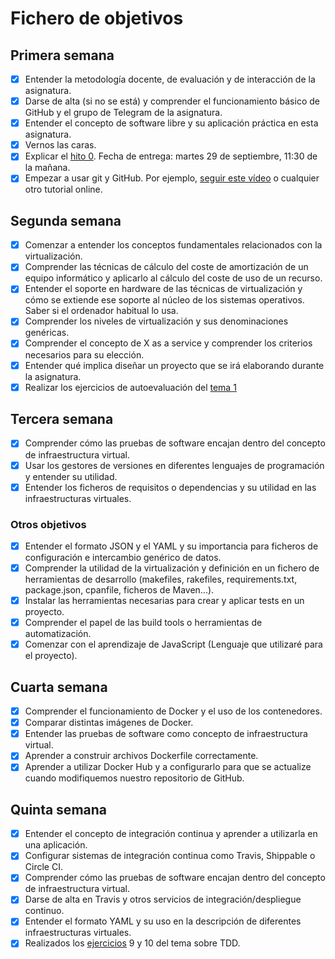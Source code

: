 # Fichero de objetivos

## Primera semana

- [x] Entender la metodología docente, de evaluación y de interacción de la asignatura.
- [x] Darse de alta (si no se está) y comprender el funcionamiento básico de GitHub y el grupo de Telegram de la asignatura.
- [x] Entender el concepto de software libre y su aplicación práctica en esta asignatura.
- [x] Vernos las caras.
- [x] Explicar el [hito 0](http://github.com/josemip98/OrganizeUDiet). Fecha de entrega: martes 29 de septiembre, 11:30 de la mañana.
- [x] Empezar a usar git y GitHub. Por ejemplo, [seguir este vídeo](https://www.youtube.com/watch?v=gmXyJI01qa8) o cualquier otro tutorial online.

## Segunda semana

- [x] Comenzar a entender los conceptos fundamentales relacionados con la virtualización.
- [x] Comprender las técnicas de cálculo del coste de amortización de un equipo informático y aplicarlo al cálculo del coste de uso de un recurso.
- [x] Entender el soporte en hardware de las técnicas de virtualización y cómo se extiende ese soporte al núcleo de los sistemas operativos. Saber si el ordenador habitual lo usa.
- [x] Comprender los niveles de virtualización y sus denominaciones genéricas.
- [x] Comprender el concepto de X as a service y comprender los criterios necesarios para su elección.
- [x] Entender qué implica diseñar un proyecto que se irá elaborando durante la asignatura.
- [x] Realizar los ejercicios de autoevaluación del [tema 1](https://github.com/josemip98/EjerciciosIV/tree/master/Tema%201)

## Tercera semana
- [x] Comprender cómo las pruebas de software encajan dentro del concepto de infraestructura virtual.
- [x] Usar los gestores de versiones en diferentes lenguajes de programación y entender su utilidad.
- [x] Entender los ficheros de requisitos o dependencias y su utilidad en las infraestructuras virtuales.
### Otros objetivos
- [x] Entender el formato JSON y el YAML y su importancia para ficheros de configuración e intercambio genérico de datos.
- [x] Comprender la utilidad de la virtualización y definición en un fichero de herramientas de desarrollo (makefiles, rakefiles, requirements.txt, package.json, cpanfile, ficheros de Maven...).
- [x] Instalar las herramientas necesarias para crear y aplicar tests en un proyecto.
- [x] Comprender el papel de las build tools o herramientas de automatización.
- [x] Comenzar con el aprendizaje de JavaScript (Lenguaje que utilizaré para el proyecto).

## Cuarta semana
- [x] Comprender el funcionamiento de Docker y el uso de los contenedores.
- [x] Comparar distintas imágenes de Docker.
- [x] Entender las pruebas de software como concepto de infraestructura virtual.
- [x] Aprender a construir archivos Dockerfile correctamente.
- [x] Aprender a utilizar Docker Hub y a configurarlo para que se actualize cuando modifiquemos nuestro repositorio de GitHub.

## Quinta semana
- [x] Entender el concepto de integración continua y aprender a utilizarla en una aplicación.
- [x] Configurar sistemas de integración continua como Travis, Shippable o Circle CI.
- [x] Comprender cómo las pruebas de software encajan dentro del concepto de infraestructura virtual.
- [x] Darse de alta en Travis y otros servicios de integración/despliegue continuo.
- [x] Entender el formato YAML y su uso en la descripción de diferentes infraestructuras virtuales.
- [x] Realizados los [ejercicios](https://github.com/josemip98/EjerciciosIV/tree/master/Tema%202%20-%20TDD#ejercicio-9) 9 y 10 del tema sobre TDD. 
